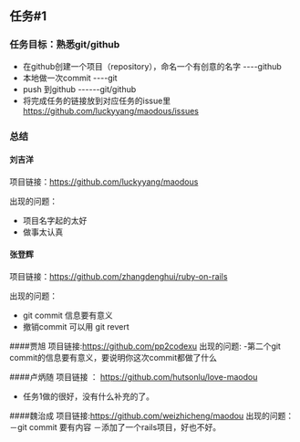 ## 任务#1

### 任务目标：熟悉git/github
- 在github创建一个项目（repository），命名一个有创意的名字 ----github
- 本地做一次commit ----git
- push 到github ------git/github
- 将完成任务的链接放到对应任务的issue里 https://github.com/luckyyang/maodous/issues

### 总结

#### 刘吉洋
项目链接：https://github.com/luckyyang/maodous

出现的问题：
- 项目名字起的太好
- 做事太认真

#### 张登辉
项目链接：https://github.com/zhangdenghui/ruby-on-rails

出现的问题：
- git commit 信息要有意义
- 撤销commit 可以用 git revert

####贾旭
项目链接:https://github.com/pp2codexu
出现的问题:
-第二个git commit的信息要有意义，要说明你这次commit都做了什么

####卢炳随
项目链接 ： https://github.com/hutsonlu/love-maodou

-  任务1做的很好，没有什么补充的了。

####魏治成
项目链接:https://github.com/weizhicheng/maodou
出现的问题：
－git commit 要有内容
－添加了一个rails项目，好也不好。
